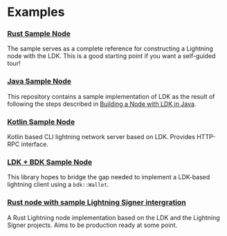 # Examples

### [Rust Sample Node](https://github.com/lightningdevkit/ldk-sample)

The sample serves as a complete reference for constructing a Lightning node with
the LDK. This is a good starting point if you want a self-guided tour!

### [Java Sample Node](https://github.com/getlipa/ldk-sample-java)

This repository contains a sample implementation of LDK as the result of following the steps described in [Building a Node with LDK in Java](/tutorials/build_a_node_in_java/).

### [Kotlin Sample Node](https://github.com/BlueWallet/HelloLightning)

Kotlin based CLI lightning network server based on LDK. Provides HTTP-RPC interface.

### [LDK + BDK Sample Node](https://github.com/johncantrell97/ldk-bdk-sample)

This library hopes to bridge the gap needed to implement a LDK-based lightning client using a `bdk::Wallet`.

### [Rust node with sample Lightning Signer intergration](https://gitlab.com/lightning-signer/lnrod/)

A Rust Lightning node implementation based on the LDK and the Lightning Signer projects. Aims to be production ready at some point.